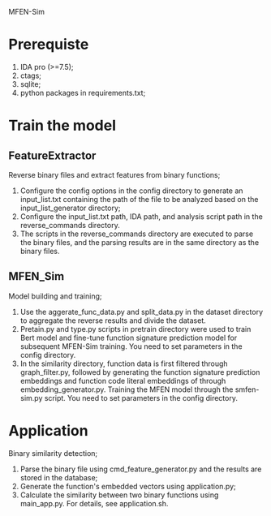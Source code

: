 MFEN-Sim

# Prerequiste
1. IDA pro (>=7.5);
2. ctags;
3. sqlite;
3. python packages in requirements.txt;


# Train the model
## FeatureExtractor
Reverse binary files and extract features from binary functions;
1. Configure the config options in the config directory to generate an input_list.txt containing the path of the file to be analyzed based on the input_list_generator directory;
2. Configure the input_list.txt path, IDA path, and analysis script path in the reverse_commands directory.
3. The scripts in the reverse_commands directory are executed to parse the binary files, and the parsing results are in the same directory as the binary files.

## MFEN_Sim
Model building and training;
1. Use the aggerate_func_data.py and split_data.py in the dataset directory to aggregate the reverse results and divide the dataset.
2. Pretain.py and type.py scripts in pretrain directory were used to train Bert model and fine-tune function signature prediction model for subsequent MFEN-Sim training. You need to set parameters in the config directory.
3. In the similarity directory, function data is first filtered through graph_filter.py, followed by generating the function signature prediction embeddings and function code literal embeddings of through embedding_generator.py. Training the MFEN model through the smfen-sim.py script. You need to set parameters in the config directory.

# Application
Binary similarity detection;
1. Parse the binary file using cmd_feature_generator.py and the results are stored in the database;
2. Generate the function's embedded vectors using application.py; 
3. Calculate the similarity between two binary functions using main_app.py. For details, see application.sh.






